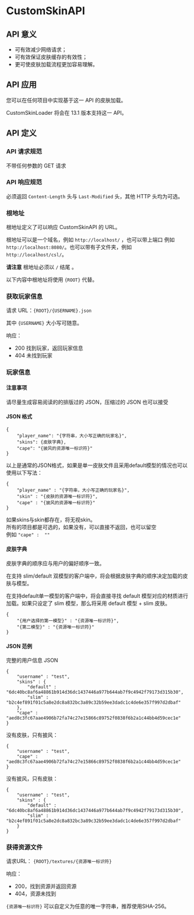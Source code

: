 # CustomSkinAPI

## API 意义

- 可有效减少网络请求；
- 可有效保证皮肤缓存的有效性；
- 更可使皮肤加载流程更加容易理解。

## API 应用

您可以在任何项目中实现基于这一 API 的皮肤加载。

CustomSkinLoader 将会在 13.1 版本支持这一 API。

## API 定义

### API 请求规范

不带任何参数的 GET 请求

### API 响应规范

必须返回 `Content-Length` 头与 `Last-Modified` 头，其他 HTTP 头均为可选。

### 根地址

根地址定义了可以响应 CustomSkinAPI 的 URL。

根地址可以是一个域名，例如 `http://localhost/` ，也可以带上端口 例如  `http://localhost:8080/`。也可以带有子文件夹，例如 `http://localhost/csl/`。

**请注意** 根地址必须以 `/` 结尾 。

以下内容中根地址将使用 `{ROOT}` 代替。

### 获取玩家信息

请求 URL：`{ROOT}/{USERNAME}.json`

其中 `{USERNAME}` 大小写可随意。

响应：

 - 200 找到玩家，返回玩家信息
 - 404 未找到玩家

### 玩家信息

#### 注意事项

请尽量生成容易阅读的的排版过的 JSON，压缩过的 JSON 也可以接受

#### JSON 格式
```
{
    "player_name": "{字符串，大小写正确的玩家名}",
    "skins": {皮肤字典},
    "cape": "{披风的资源唯一标识符}"
}
```
以上是通常的JSON格式，如果是单一皮肤文件且采用default模型的情况也可以使用以下写法：  
```
{
    "player_name" : "{字符串，大小写正确的玩家名}",
    "skin" : "{皮肤的资源唯一标识符}",
    "cape" : "{披风的资源唯一标识符}"
}
``` 

如果skins与skin都存在，将无视skin。    
所有的项目都是可选的，如果没有，可以直接不返回，也可以留空   
例如 `"cape" :  ""`

#### 皮肤字典

皮肤字典的顺序应与用户的偏好顺序一致。

在支持 slim/default 双模型的客户端中，将会根据皮肤字典的顺序决定加载的皮肤与模型。

在支持default单一模型的客户端中，将会直接寻找 default 模型对应的材质进行加载。如果只设定了 slim 模型，那么将采用 default 模型 + slim 皮肤。

```
{
    "{用户选择的第一模型}" : "{资源唯一标识符}",
    "{第二模型}" : "{资源唯一标识符}"
}
```

#### JSON 范例

完整的用户信息 JSON

```
{
    "username" : "test",
    "skins" : {
        "default" : "6dc40bc8af6a48861b914d36dc1437446a977b644ab7f9c4942f79173d315b30",
        "slim" : "b2c4ef891f01c5a8e2dc8a832bc3a89c32b59ee3dadc1c4de6e357f997d2dbaf"
    },
    "cape" : "aed8c3fc67aae4906b72fa74c27e15866c89752f0838f6b2a1c44bb4d59cec1e"
}
```

没有皮肤，只有披风：

```
{
    "username" : "test",
    "cape" : "aed8c3fc67aae4906b72fa74c27e15866c89752f0838f6b2a1c44bb4d59cec1e"
}
```

没有披风，只有皮肤：

```
{
    "username" : "test",
    "skins" : {
        "default" : "6dc40bc8af6a48861b914d36dc1437446a977b644ab7f9c4942f79173d315b30",
        "slim" : "b2c4ef891f01c5a8e2dc8a832bc3a89c32b59ee3dadc1c4de6e357f997d2dbaf"
    }
}
```

### 获得资源文件

请求URL： `{ROOT}/textures/{资源唯一标识符}`

响应：

 - 200，找到资源并返回资源
 - 404，资源未找到

`{资源唯一标识符}` 可以自定义为任意的唯一字符串，推荐使用SHA-256。
